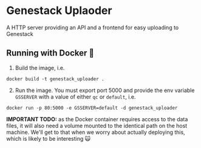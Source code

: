 # Genestack Uplaoder

A HTTP server providing an API and a frontend for easy uploading to Genestack

## Running with Docker 🐳

1. Build the image, i.e.

```
docker build -t genestack_uploader .
```

2. Run the image. You must export port 5000 and provide the env variable `GSSERVER` with a value of either `qc` or `default`, i.e.

```
docker run -p 80:5000 -e GSSERVER=default -d genestack_uploader
```

**IMPORTANT TODO:** as the Docker container requires access to the data files, it will also need a volume mounted to the identical path on the host machine. We'll get to that when we worry about actually deploying this, which is likely to be interesting 🙀